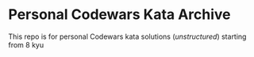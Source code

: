 # Personal Codewars Kata Archive

This repo is for personal Codewars kata solutions (_unstructured_) starting from 8 kyu 
